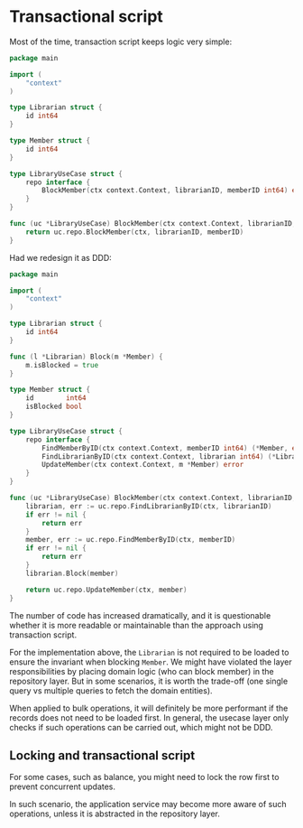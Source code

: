 # Transactional script


Most of the time, transaction script keeps logic very simple:
```go
package main

import (
	"context"
)

type Librarian struct {
	id int64
}

type Member struct {
	id int64
}

type LibraryUseCase struct {
	repo interface {
		BlockMember(ctx context.Context, librarianID, memberID int64) error
	}
}

func (uc *LibraryUseCase) BlockMember(ctx context.Context, librarianID, memberID int64) error {
	return uc.repo.BlockMember(ctx, librarianID, memberID)
}
```


Had we redesign it as DDD:

```go
package main

import (
	"context"
)

type Librarian struct {
	id int64
}

func (l *Librarian) Block(m *Member) {
	m.isBlocked = true
}

type Member struct {
	id        int64
	isBlocked bool
}

type LibraryUseCase struct {
	repo interface {
		FindMemberByID(ctx context.Context, memberID int64) (*Member, error)
		FindLibrarianByID(ctx context.Context, librarian int64) (*Librarian, error)
		UpdateMember(ctx context.Context, m *Member) error
	}
}

func (uc *LibraryUseCase) BlockMember(ctx context.Context, librarianID, memberID int64) error {
	librarian, err := uc.repo.FindLibrarianByID(ctx, librarianID)
	if err != nil {
		return err
	}
	member, err := uc.repo.FindMemberByID(ctx, memberID)
	if err != nil {
		return err
	}
	librarian.Block(member)

	return uc.repo.UpdateMember(ctx, member)
}
```

The number of code has increased dramatically, and it is questionable whether it is more readable or maintainable than the approach using transaction script.


For the implementation above, the `Librarian` is not required to be loaded to ensure the invariant when blocking `Member`. We might have violated the layer responsibilities by placing domain logic (who can block member) in the repository layer. But in some scenarios, it is worth the trade-off (one single query vs multiple queries to fetch the domain entities).

When applied to bulk operations, it will definitely be more performant if the records does not need to be loaded first. In general, the usecase layer only checks if such operations can be carried out, which might not be DDD.

## Locking and transactional script


For some cases, such as balance, you might need to lock the row first to prevent concurrent updates.

In such scenario, the application service may become more aware of such operations, unless it is abstracted in the repository layer.

